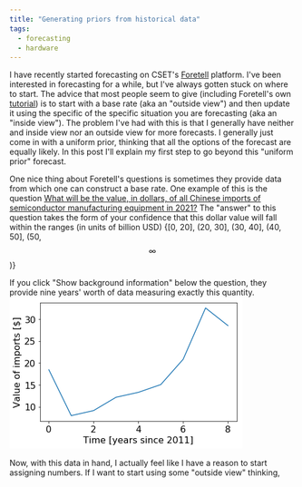 ```yaml
---
title: "Generating priors from historical data"
tags:
  - forecasting
  - hardware
---
```


I have recently started forecasting on CSET's [Foretell](https://www.cset-foretell.com/) platform. I've been interested in forecasting for a while, but I've always gotten stuck on where to start. The advice that most people seem to give (including Foretell's own [tutorial](https://www.cset-foretell.com/courses/2/slides/1)) is to start with a base rate (aka an "outside view") and then update it using the specific of the specific situation you are forecasting (aka an "inside view"). The problem I've had with this is that I generally have neither and inside view nor an outside view for more forecasts. I generally just come in with a uniform prior, thinking that all the options of the forecast are equally likely. In this post I'll explain my first step to go beyond this "uniform prior" forecast. 

One nice thing about Foretell's questions is sometimes they provide data from which one can construct a base rate. One example of this is the question [What will be the value, in dollars, of all Chinese imports of semiconductor manufacturing equipment in 2021?](https://www.cset-foretell.com/questions/95-what-will-be-the-value-in-dollars-of-all-chinese-imports-of-semiconductor-manufacturing-equipment-in-2021) The "answer" to this question takes the form of your confidence that this dollar value will fall within the ranges (in units of billion USD) {[0, 20], (20, 30], (30, 40], (40, 50], (50, $$\infty$$)}

If you click "Show background information" below the question, they provide nine years' worth of data measuring exactly this quantity. 
![original data](/assets/images/2020-12-24-forecast/original_data.png)

Now, with this data in hand, I actually feel like I have a reason to start assigning numbers. If I want to start using some "outside view" thinking, 